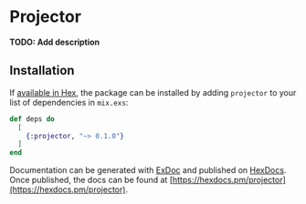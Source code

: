 # Projector

**TODO: Add description**

## Installation

If [available in Hex](https://hex.pm/docs/publish), the package can be installed
by adding `projector` to your list of dependencies in `mix.exs`:

```elixir
def deps do
  [
    {:projector, "~> 0.1.0"}
  ]
end
```

Documentation can be generated with [ExDoc](https://github.com/elixir-lang/ex_doc)
and published on [HexDocs](https://hexdocs.pm). Once published, the docs can
be found at [https://hexdocs.pm/projector](https://hexdocs.pm/projector).

